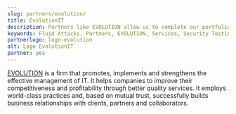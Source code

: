 ```yaml
---
slug: partners/evolution/
title: EvolutionIT
description: Partners like EVOLUTION allow us to complete our portfolio and offer better security testing services. Get to know them and become one of them.
keywords: Fluid Attacks, Partners, EVOLUTION, Services, Security Testing, Software Development, Red Team, Pentesting, Ethical Hacking
partnerlogo: logo-evolution
alt: Logo EvolutionIT
partner: yes
---
```


[EVOLUTION](https://www.evolution-it.com.co/) is a firm
that promotes, implements and strengthens the effective management of IT.
It helps companies to improve their competitiveness and profitability
through better quality services.
It employs world-class practices and,
based on mutual trust,
successfully builds business relationships with clients,
partners and collaborators.

